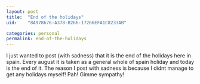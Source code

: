 ```yaml
---
layout: post
title:  "End of the holidays"
uid:	"8A978676-A378-B266-17266EFA1C8233AB"

categories: personal
permalink: end-of-the-holidays
---
```

I just wanted to post (with sadness) that it is the end of the holidays here in spain. Every august it is taken as a general whole of spain holiday and today is the end of it. The reason I post with sadness is because I didnt manage to get any holidays myself! Pah! Gimme sympathy!